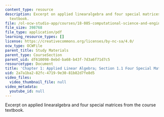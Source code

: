 ```yaml
---
content_type: resource
description: Excerpt on applied linearalgebra and four special matrices from the course
  textbook.
file: /ol-ocw-studio-app/courses/18-085-computational-science-and-engineering-i-fall-2008/2a7a1ba282fc47199e3081b82d7fe8d5_cse11.pdf
file_size: 398768
file_type: application/pdf
learning_resource_types: []
license: https://creativecommons.org/licenses/by-nc-sa/4.0/
ocw_type: OCWFile
parent_title: Study Materials
parent_type: CourseSection
parent_uid: df610098-8ebd-ba68-b43f-7d3a6f71d7c5
resourcetype: Document
title: 'Chapter 1: Applied Linear Algebra; Section 1.1 Four Special Matrices'
uid: 2a7a1ba2-82fc-4719-9e30-81b82d7fe8d5
video_files:
  video_thumbnail_file: null
video_metadata:
  youtube_id: null
---
```

Excerpt on applied linearalgebra and four special matrices from the course textbook.